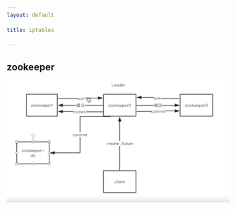 ```yaml
---
layout: default

title: iptables

---
```


## zookeeper

![](https://github.com/garydai/garydai.github.com/raw/master/_posts/pic/zookeeper.png)